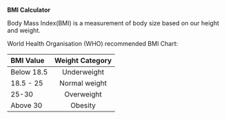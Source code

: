 **BMI Calculator**

Body Mass Index(BMI) is a measurement of body size based on our height and weight.

World Health Organisation (WHO) recommended BMI Chart:

| BMI Value   |  Weight Category    |
|:------------|:-------------------:|
| Below 18.5  | Underweight         |
|  18.5 - 25  | Normal weight       |
|   25-30     | Overweight          |
|  Above 30   | Obesity             |